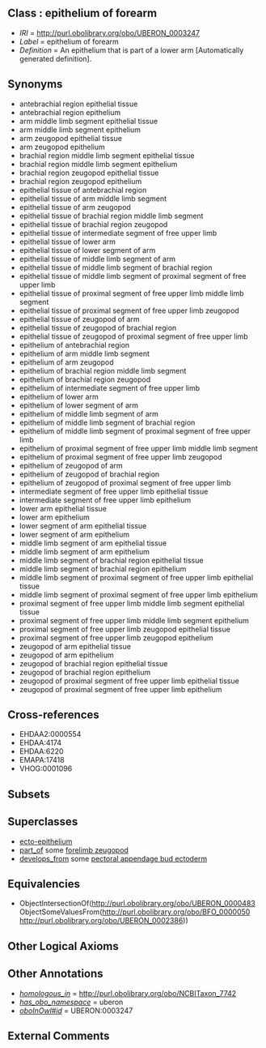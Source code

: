 
## Class : epithelium of forearm

 * *IRI* = http://purl.obolibrary.org/obo/UBERON_0003247
 * *Label* = epithelium of forearm
 * *Definition* = An epithelium that is part of a lower arm [Automatically generated definition].

## Synonyms

 * antebrachial region epithelial tissue
 * antebrachial region epithelium
 * arm middle limb segment epithelial tissue
 * arm middle limb segment epithelium
 * arm zeugopod epithelial tissue
 * arm zeugopod epithelium
 * brachial region middle limb segment epithelial tissue
 * brachial region middle limb segment epithelium
 * brachial region zeugopod epithelial tissue
 * brachial region zeugopod epithelium
 * epithelial tissue of antebrachial region
 * epithelial tissue of arm middle limb segment
 * epithelial tissue of arm zeugopod
 * epithelial tissue of brachial region middle limb segment
 * epithelial tissue of brachial region zeugopod
 * epithelial tissue of intermediate segment of free upper limb
 * epithelial tissue of lower arm
 * epithelial tissue of lower segment of arm
 * epithelial tissue of middle limb segment of arm
 * epithelial tissue of middle limb segment of brachial region
 * epithelial tissue of middle limb segment of proximal segment of free upper limb
 * epithelial tissue of proximal segment of free upper limb middle limb segment
 * epithelial tissue of proximal segment of free upper limb zeugopod
 * epithelial tissue of zeugopod of arm
 * epithelial tissue of zeugopod of brachial region
 * epithelial tissue of zeugopod of proximal segment of free upper limb
 * epithelium of antebrachial region
 * epithelium of arm middle limb segment
 * epithelium of arm zeugopod
 * epithelium of brachial region middle limb segment
 * epithelium of brachial region zeugopod
 * epithelium of intermediate segment of free upper limb
 * epithelium of lower arm
 * epithelium of lower segment of arm
 * epithelium of middle limb segment of arm
 * epithelium of middle limb segment of brachial region
 * epithelium of middle limb segment of proximal segment of free upper limb
 * epithelium of proximal segment of free upper limb middle limb segment
 * epithelium of proximal segment of free upper limb zeugopod
 * epithelium of zeugopod of arm
 * epithelium of zeugopod of brachial region
 * epithelium of zeugopod of proximal segment of free upper limb
 * intermediate segment of free upper limb epithelial tissue
 * intermediate segment of free upper limb epithelium
 * lower arm epithelial tissue
 * lower arm epithelium
 * lower segment of arm epithelial tissue
 * lower segment of arm epithelium
 * middle limb segment of arm epithelial tissue
 * middle limb segment of arm epithelium
 * middle limb segment of brachial region epithelial tissue
 * middle limb segment of brachial region epithelium
 * middle limb segment of proximal segment of free upper limb epithelial tissue
 * middle limb segment of proximal segment of free upper limb epithelium
 * proximal segment of free upper limb middle limb segment epithelial tissue
 * proximal segment of free upper limb middle limb segment epithelium
 * proximal segment of free upper limb zeugopod epithelial tissue
 * proximal segment of free upper limb zeugopod epithelium
 * zeugopod of arm epithelial tissue
 * zeugopod of arm epithelium
 * zeugopod of brachial region epithelial tissue
 * zeugopod of brachial region epithelium
 * zeugopod of proximal segment of free upper limb epithelial tissue
 * zeugopod of proximal segment of free upper limb epithelium

## Cross-references

 * EHDAA2:0000554
 * EHDAA:4174
 * EHDAA:6220
 * EMAPA:17418
 * VHOG:0001096

## Subsets


## Superclasses

 * [ecto-epithelium](../../UBERON/71/UBERON_0010371.md)
 * [part_of](../../BFO/50/BFO_0000050.md) some [forelimb zeugopod](../../UBERON/86/UBERON_0002386.md)
 * [develops_from](../../RO/02/RO_0002202.md) some [pectoral appendage bud ectoderm](../../UBERON/72/UBERON_0003372.md)

## Equivalencies

 * ObjectIntersectionOf(<http://purl.obolibrary.org/obo/UBERON_0000483> ObjectSomeValuesFrom(<http://purl.obolibrary.org/obo/BFO_0000050> <http://purl.obolibrary.org/obo/UBERON_0002386>))

## Other Logical Axioms


## Other Annotations

 * *[homologous_in](../../core#homologous/in/core#homologous_in.md)* = http://purl.obolibrary.org/obo/NCBITaxon_7742
 * *[has_obo_namespace](../../ce/oboInOwl#hasOBONamespace.md)* = uberon
 * *[oboInOwl#id](../../id/oboInOwl#id.md)* = UBERON:0003247

## External Comments


